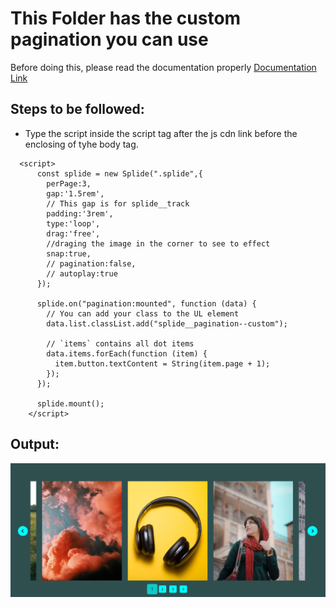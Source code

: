 # This Folder has the custom pagination you can use 
Before doing this, please read the documentation properly <a href="./Readme.md">Documentation Link</a> 

## Steps to be followed:

* Type the script inside the script tag after the js cdn link before the enclosing of tyhe body tag.

```
  <script>
      const splide = new Splide(".splide",{
        perPage:3,
        gap:'1.5rem',
        // This gap is for splide__track
        padding:'3rem', 
        type:'loop',
        drag:'free',
        //draging the image in the corner to see to effect 
        snap:true,
        // pagination:false,
        // autoplay:true
      });

      splide.on("pagination:mounted", function (data) {
        // You can add your class to the UL element
        data.list.classList.add("splide__pagination--custom");

        // `items` contains all dot items
        data.items.forEach(function (item) {
          item.button.textContent = String(item.page + 1);
        });
      });

      splide.mount();
    </script>
```

## Output:

<img src="./Img/pagination.png"/>
